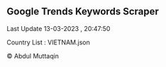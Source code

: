 

## Google Trends Keywords Scraper 
 
Last Update 13-03-2023 , 20:47:50

Country List :
VIETNAM.json



© Abdul Muttaqin 
